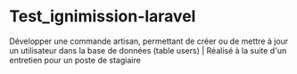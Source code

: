 # Test_ignimission-laravel
Développer une commande artisan, permettant de créer ou de mettre à jour un utilisateur dans la base de données (table users) | Réalisé à la suite d'un entretien pour un poste de stagiaire
